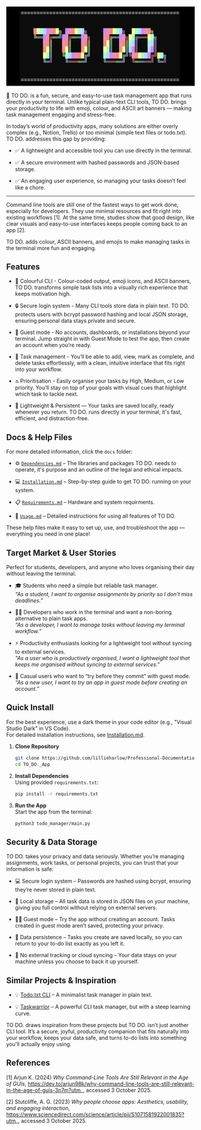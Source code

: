 ![TO-DO. art banner](docs/img/art_banner.png)

👋 TO DO. is a fun, secure, and easy-to-use task management app that runs directly in your terminal.
Unlike typical plain-text CLI tools, TO DO. brings your productivity to life with emoji, colour, and ASCII art banners — making task management engaging and stress-free.

In today’s world of productivity apps, many solutions are either overly complex (e.g., Notion, Trello) or too minimal (simple text files or todo.txt). TO DO. addresses this gap by providing:

- ✅ A lightweight and accessible tool you can use directly in the terminal.

- ✅ A secure environment with hashed passwords and JSON-based storage.

- ✅ An engaging user experience, so managing your tasks doesn’t feel like a chore.
<hr>

Command line tools are still one of the fastest ways to get work done, especially for developers. They use minimal resources and fit right into existing workflows [1]. At the same time, studies show that good design, like clear visuals and easy-to-use interfaces  keeps people coming back to an app [2].

TO DO. adds colour, ASCII banners, and emojis to make managing tasks in the terminal more fun and engaging.

## Features

- 🌈 Colourful CLI - Colour-coded output, emoji icons, and ASCII banners, TO DO. transforms simple task lists into a visually rich experience that keeps motivation high.

- 🔒 Secure login system - Many CLI tools store data in plain text. TO DO. protects users with bcrypt password hashing and local JSON storage, ensuring personal data stays private and secure.

- 👤 Guest mode - No accounts, dashboards, or installations beyond your terminal. Jump straight in with Guest Mode to test the app, then create an account when you’re ready.

- 📝 Task management - You’ll be able to add, view, mark as complete, and delete tasks effortlessly, with a clean, intuitive interface that fits right into your workflow.

- 🔝 Prioritisation - Easily organise your tasks by High, Medium, or Low priority. You’ll stay on top of your goals with visual cues that highlight which task to tackle next.

- 💾 Lightweight & Persistent — Your tasks are saved locally, ready whenever you return. TO DO. runs directly in your terminal, it's fast, efficient, and distraction-free.

## Docs & Help Files

For more detailed information, click the ```docs``` folder:

- ⚙️ [```Dependencies.md```](docs/Dependencies.md) – The libraries and packages TO DO. needs to operate, it's purpose and an outline of the legal and ethical impacts.

- 💻 [```Installation.md```](docs/Installation.md) – Step-by-step guide to get TO DO. running on your system.

- 📋 [```Requirements.md```](docs/Requirements.md) – Hardware and system requirments.

- 📝 [```Usage.md```](docs/Usage.md) – Detailed instructions for using all features of TO DO.

These help files make it easy to set up, use, and troubleshoot the app — everything you need in one place!

## Target Market & User Stories
Perfect for students, developers, and anyone who loves organising their day without leaving the terminal.

- 🎓 Students who need a simple but reliable task manager.<br>
*“As a student, I want to organise assignments by priority so I don’t miss deadlines.”*

- 👨‍💻 Developers who work in the terminal and want a non-boring alternative to plain task apps.<br>
*“As a developer, I want to manage tasks without leaving my terminal workflow.”*

- ⚡ Productivity enthusiasts looking for a lightweight tool without syncing to external services.<br>
*"As a user who is productively organised, I want a lightweight tool that keeps me organised without syncing to external services."*

- 👀 Casual users who want to “try before they commit” with guest mode. <br>
*“As a new user, I want to try an app in guest mode before creating an account.”*

## Quick Install

For the best experience, use a dark theme in your code editor (e.g., "Visual Studio Dark" in VS Code).  
For detailed installation instructions, see [Installation.md](docs/Installation.md).

1. **Clone Repository**
   ```bash
   git clone https://github.com/lillieharlow/Professional-Documentation-Presentation.git
   cd TO_DO._App
   ```
2. **Install Dependencies**  
   Using provided `requirements.txt`:
   ```bash
   pip install -r requirements.txt
   ```
3. **Run the App**  
   Start the app from the terminal:
   ```bash
   python3 todo_manager/main.py
   ```


## Security & Data Storage

TO DO. takes your privacy and data seriously. Whether you’re managing assignments, work tasks, or personal projects, you can trust that your information is safe:

- 💻 Secure login system – Passwords are hashed using bcrypt, ensuring they’re never stored in plain text.

- 💾 Local storage – All task data is stored in JSON files on your machine, giving you full control without relying on external servers.

- 🕵️‍♂️ Guest mode – Try the app without creating an account. Tasks created in guest mode aren’t saved, protecting your privacy.

- 💾 Data persistence – Tasks you create are saved locally, so you can return to your to-do list exactly as you left it.

- 🚫 No external tracking or cloud syncing – Your data stays on your machine unless you choose to back it up yourself.

## Similar Projects & Inspiration

- 💡 [Todo.txt CLI](http://todotxt.org/) – A minimalist task manager in plain text.

- 💡 [Taskwarrior](https://taskwarrior.org/) – A powerful CLI task manager, but with a steep learning curve.

TO DO. draws inspiration from these projects but TO DO. isn’t just another CLI tool. It’s a secure, joyful, productivity companion that fits naturally into your workflow, keeps your data safe, and turns to-do lists into something you'll actually enjoy using.

## References
[1] Arjun K. (2024) *Why Command-Line Tools Are Still Relevant in the Age of GUIs*, https://dev.to/arjun98k/why-command-line-tools-are-still-relevant-in-the-age-of-guis-3n7m?utm_, accessed 3 October 2025.

[2] Stutcliffe, A. G. (2023) *Why people choose apps: Aesthetics, usability, and engaging interaction*, https://www.sciencedirect.com/science/article/pii/S1071581922001835?utm_, accessed 3 October 2025.